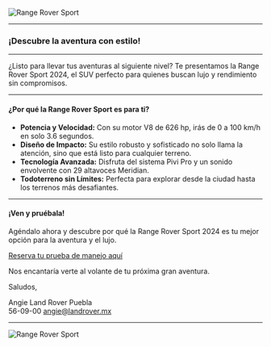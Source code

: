 ![Range Rover Sport](https://www.shutterstock.com/es/image-photo/beautiful-sports-car-photography-stills-rollers-2454641251)

---

### ¡Descubre la aventura con estilo!

---

¿Listo para llevar tus aventuras al siguiente nivel? Te presentamos la Range Rover Sport 2024, el SUV perfecto para quienes buscan lujo y rendimiento sin compromisos.

---

#### ¿Por qué la Range Rover Sport es para ti?

- **Potencia y Velocidad:** Con su motor V8 de 626 hp, irás de 0 a 100 km/h en solo 3.6 segundos.
- **Diseño de Impacto:** Su estilo robusto y sofisticado no solo llama la atención, sino que está listo para cualquier terreno.
- **Tecnología Avanzada:** Disfruta del sistema Pivi Pro y un sonido envolvente con 29 altavoces Meridian.
- **Todoterreno sin Límites:** Perfecta para explorar desde la ciudad hasta los terrenos más desafiantes.

---

#### ¡Ven y pruébala!
Agéndalo ahora y descubre por qué la Range Rover Sport 2024 es tu mejor opción para la aventura y el lujo.

[Reserva tu prueba de manejo aquí](#)

Nos encantaría verte al volante de tu próxima gran aventura.

Saludos,

Angie 
Land Rover Puebla  
56-09-00
angie@landrover.mx

---

![Range Rover Sport](https://www.shutterstock.com/image-photo/beautiful-sports-car-photography-stills-rollers-2454641251)
